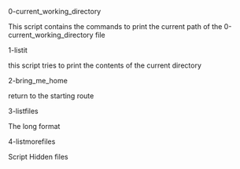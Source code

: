 0-current_working_directory

This script contains the commands to print the current path of the 0-current_working_directory file

1-listit

this script tries to print the contents of the current directory 

2-bring_me_home

return to the starting route

3-listfiles 

The long format 

4-listmorefiles

Script Hidden files